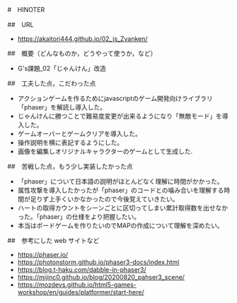 <!-- readme.md -->

#　HINOTER

##　URL
- https://akaitori444.github.io/02_js_Zyanken/

##　概要（どんなものか，どうやって使うか，など）
- G's課題_02「じゃんけん」改造

##　工夫した点，こだわった点
- アクションゲームを作るためにjavascriptのゲーム開発向けライブラリ「phaser」を解読し導入した。
- じゃんけんに勝つことで難易度変更が出来るようになり「無敵モード」を導入した。
- ゲームオーバーとゲームクリアを導入した。
- 操作説明を横に表記するようにした。
- 画像を編集しオリジナルキャラクターのゲームとして生成した.

##　苦戦した点，もう少し実装したかった点
- 「phaser」について日本語の説明がほとんどなく理解に時間がかかった。
- 属性攻撃を導入したかったが「phaser」のコードとの噛み合いを理解する時間が足りず上手くいかなかったので今後覚えていきたい。
- ハートの取得カウントをシーンごとに区切ってしまい累計取得数を出せなかった。「phaser」の仕様をより把握したい。
- 本当はボードゲームを作りたいのでMAPの作成について理解を深めたい。

##　参考にした web サイトなど
- https://phaser.io/
- https://photonstorm.github.io/phaser3-docs/index.html
- https://blog.t-haku.com/dabble-in-phaser3/
- https://mijinc0.github.io/blog/20200820_pahser3_scene/
- https://mozdevs.github.io/html5-games-workshop/en/guides/platformer/start-here/